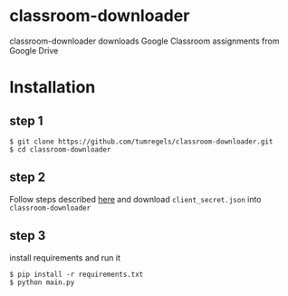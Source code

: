 # classroom-downloader

classroom-downloader downloads Google Classroom assignments from Google Drive

# Installation


## step 1

    $ git clone https://github.com/tumregels/classroom-downloader.git
    $ cd classroom-downloader

## step 2

 Follow steps described [here](https://developers.google.com/classroom/quickstart/python#step_1_turn_on_the_api_name) and download `client_secret.json` into `classroom-downloader`

## step 3

install requirements and run it

    $ pip install -r requirements.txt
    $ python main.py
